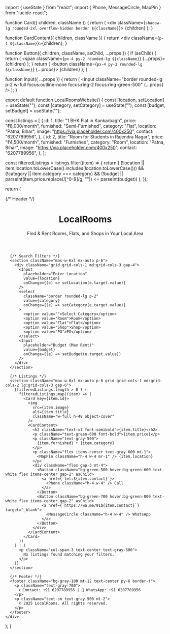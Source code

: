import { useState } from "react";
import { Phone, MessageCircle, MapPin } from "lucide-react";

function Card({ children, className }) {
  return (
    <div className={`shadow-lg rounded-2xl overflow-hidden border ${className}`}>
      {children}
    </div>
  );
}

function CardContent({ children, className }) {
  return <div className={`p-4 ${className}`}>{children}</div>;
}

function Button({ children, className, asChild, ...props }) {
  if (asChild) {
    return (
      <span className={`px-4 py-2 rounded-lg ${className}`} {...props}>
        {children}
      </span>
    );
  }
  return (
    <button className={`px-4 py-2 rounded-lg ${className}`} {...props}>
      {children}
    </button>
  );
}

function Input({ ...props }) {
  return (
    <input
      className="border rounded-lg p-2 w-full focus:outline-none focus:ring-2 focus:ring-green-500"
      {...props}
    />
  );
}

export default function LocalRoomsWebsite() {
  const [location, setLocation] = useState("");
  const [category, setCategory] = useState("");
  const [budget, setBudget] = useState("");

  const listings = [
    {
      id: 1,
      title: "1 BHK Flat in Kankarbagh",
      price: "₹8,000/month",
      furnished: "Semi-Furnished",
      category: "Flat",
      location: "Patna, Bihar",
      image: "https://via.placeholder.com/400x250",
      contact: "6207789956",
    },
    {
      id: 2,
      title: "Room for Students in Rajendra Nagar",
      price: "₹4,500/month",
      furnished: "Furnished",
      category: "Room",
      location: "Patna, Bihar",
      image: "https://via.placeholder.com/400x250",
      contact: "6207789956",
    },
  ];

  const filteredListings = listings.filter((item) => {
    return (
      (!location ||
        item.location.toLowerCase().includes(location.toLowerCase())) &&
      (!category || item.category === category) &&
      (!budget ||
        parseInt(item.price.replace(/[^0-9]/g, "")) <= parseInt(budget))
    );
  });

  return (
    <div className="min-h-screen bg-white">
      {/* Header */}
      <header className="bg-green-600 text-white py-6 shadow-md">
        <div className="text-center">
          <h1 className="text-4xl font-bold">LocalRooms</h1>
          <p className="text-lg mt-2">
            Find & Rent Rooms, Flats, and Shops in Your Local Area
          </p>
        </div>
      </header>

      {/* Search Filters */}
      <section className="max-w-6xl mx-auto p-6">
        <div className="grid grid-cols-1 md:grid-cols-3 gap-4">
          <Input
            placeholder="Enter Location"
            value={location}
            onChange={(e) => setLocation(e.target.value)}
          />
          <select
            className="border rounded-lg p-2"
            value={category}
            onChange={(e) => setCategory(e.target.value)}
          >
            <option value="">Select Category</option>
            <option value="Room">Room</option>
            <option value="Flat">Flat</option>
            <option value="Shop">Shop</option>
            <option value="PG">PG</option>
          </select>
          <Input
            placeholder="Budget (Max Rent)"
            value={budget}
            onChange={(e) => setBudget(e.target.value)}
          />
        </div>
      </section>

      {/* Listings */}
      <section className="max-w-6xl mx-auto p-6 grid grid-cols-1 md:grid-cols-2 lg:grid-cols-3 gap-6">
        {filteredListings.length > 0 ? (
          filteredListings.map((item) => (
            <Card key={item.id}>
              <img
                src={item.image}
                alt={item.title}
                className="w-full h-48 object-cover"
              />
              <CardContent>
                <h2 className="text-xl font-semibold">{item.title}</h2>
                <p className="text-green-600 font-bold">{item.price}</p>
                <p className="text-gray-500">
                  {item.furnished} • {item.category}
                </p>
                <p className="flex items-center text-gray-600 mt-1">
                  <MapPin className="h-4 w-4 mr-1" /> {item.location}
                </p>
                <div className="flex gap-3 mt-4">
                  <Button className="bg-green-500 hover:bg-green-600 text-white flex items-center gap-2" asChild>
                    <a href={`tel:${item.contact}`}>
                      <Phone className="h-4 w-4" /> Call
                    </a>
                  </Button>
                  <Button className="bg-green-700 hover:bg-green-800 text-white flex items-center gap-2" asChild>
                    <a href={`https://wa.me/91${item.contact}`} target="_blank">
                      <MessageCircle className="h-4 w-4" /> WhatsApp
                    </a>
                  </Button>
                </div>
              </CardContent>
            </Card>
          ))
        ) : (
          <p className="col-span-3 text-center text-gray-500">
            No listings found matching your filters.
          </p>
        )}
      </section>

      {/* Footer */}
      <footer className="bg-gray-100 mt-12 text-center py-6 border-t">
        <p className="text-gray-700">
          📞 Contact: +91 6207789956 | 💬 WhatsApp: +91 6207789956
        </p>
        <p className="text-sm text-gray-500 mt-2">
          © 2025 LocalRooms. All rights reserved.
        </p>
      </footer>
    </div>
  );
}
